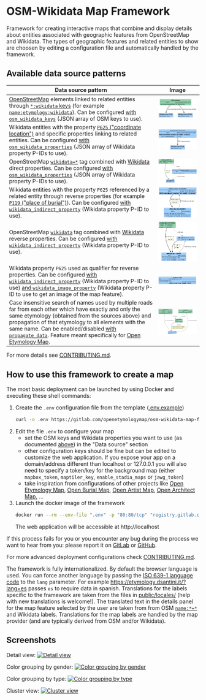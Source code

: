 # OSM-Wikidata Map Framework

Framework for creating interactive maps that combine and display details about entities associated with geographic features from OpenStreetMap and Wikidata. The types of geographic features and related entities to show are choosen by editing a configuration file and automatically handled by the framework.

## Available data source patterns

| Data source pattern | Image |
| ------------------- | ----- |
| [OpenStreetMap](https://www.openstreetmap.org/about) elements linked to related entities through [`*:wikidata` keys](https://wiki.openstreetmap.org/wiki/Key:wikidata#Secondary_Wikidata_links) (for example [`name:etymology:wikidata`](https://wiki.openstreetmap.org/wiki/Key:name:etymology:wikidata)). Can be configured [with `osm_wikidata_keys`](.env.example) (JSON array of OSM keys to use). | ![OpenStreetMap name:etymology:wikidata pattern](images/data/osm_name_etymology.png) |
| Wikidata entities with the property [`P625` ("coordinate location")](https://www.wikidata.org/wiki/Property:P625) and specific properties linking to related entities. Can be configured [with `osm_wikidata_properties`](.env.example) (JSON array of Wikidata property P-IDs to use). | ![Wikidata direct relation image](images/data/wd_direct.png) | `wd_direct`    |
| OpenStreetMap [`wikidata=*`](https://wiki.openstreetmap.org/wiki/Key:wikidata) tag combined with [Wikidata](https://www.wikidata.org/wiki/Wikidata:Introduction) direct properties. Can be configured [with `osm_wikidata_properties`](.env.example) (JSON array of Wikidata property P-IDs to use). | ![OpenStreetMap wikidata pattern](images/data/osm_wikidata_direct.png) |
| Wikidata entities with the property `P625` referenced by a related entity through reverse properties (for example [`P119` ("place of burial")](https://www.wikidata.org/wiki/Property:P119)). Can be configured [with `wikidata_indirect_property`](.env.example) (Wikidata property P-ID to use). | ![Wikidata reverse relation image](images/data/wd_reverse.png) |
| OpenStreetMap [`wikidata`](https://wiki.openstreetmap.org/wiki/Key:wikidata) tag combined with [Wikidata](https://www.wikidata.org/wiki/Wikidata:Introduction) reverse properties. Can be configured [with `wikidata_indirect_property`](.env.example) (Wikidata property P-ID to use). | ![OpenStreetMap wikidata pattern](images/data/osm_wikidata_reverse.png)  |
| Wikidata property `P625` used as qualifier for reverse properties. Can be configured [with `wikidata_indirect_property`](.env.example) (Wikidata property P-ID to use) [and `wikidata_image_property`](.env.example) (Wikidata property P-ID to use to get an image of the map feature).| ![Wikidata qualifier relation image](images/data/wd_qualifier.png) |
| Case insensitive search of names used by multiple roads far from each other which have exactly and only the same etymology (obtained from the sources above) and propagation of that etymology to all elements with the same name. Can be enabled/disabled [with `propagate_data`](.env.example). Feature meant specifically for [Open Etymology Map](https://gitlab.com/openetymologymap/open-etymology-map/). | ![Propagation image](images/data/propagation.png) |

For more details see [CONTRIBUTING.md](CONTRIBUTING.md).

## How to use this framework to create a map

The most basic deployment can be launched by using Docker and executing these shell commands:

1. Create the `.env` configuration file from the template ([.env.example](.env.example))
   ```sh
   curl -o .env https://gitlab.com/openetymologymap/osm-wikidata-map-framework/-/raw/main/.env.example
   ```
2. Edit the file `.env` to configure your map
   - set the OSM keys and Wikidata properties you want to use (as documented [above](#available-data-source-patterns)) in the "Data source" section
   - other configuration keys should be fine but can be edited to customize the web application. If you expose your app on a domain/address different than localhost or 127.0.0.1 you will also need to specify a token/key for the background map (either `mapbox_token`, `maptiler_key`, `enable_stadia_maps` or `jawg_token`)
   - take inspiration from configurations of other projects like [Open Etymology Map](https://gitlab.com/openetymologymap/open-etymology-map/-/blob/main/.env.example), [Open Burial Map](https://gitlab.com/openetymologymap/open-burial-map/-/blob/main/.env.example), [Open Artist Map](https://gitlab.com/openetymologymap/open-artist-map/-/blob/main/.env.example), [Open Architect Map](https://gitlab.com/openetymologymap/open-architect-map/-/blob/main/.env.example), ...
3. Launch the docker image of the framework
   ```sh
   docker run --rm --env-file ".env" -p "80:80/tcp" "registry.gitlab.com/openetymologymap/osm-wikidata-map-framework:latest"
   ```
   The web application will be accessible at http://localhost

If this process fails for you or you encounter any bug during the process we want to hear from you: please report it on [GitLab](https://gitlab.com/openetymologymap/osm-wikidata-map-framework/-/issues) or [GitHub](https://github.com/Danysan1/osm-wikidata-map-framework/issues).

For more advanced deployment configurations check [CONTRIBUTING.md](CONTRIBUTING.md#deployment).

The framework is fully internationalized.
By default the browser language is used.
You can force another language by passing the [ISO 639-1 language code](https://www.loc.gov/standards/iso639-2/php/code_list.php) to the `lang` parameter.
For example https://etymology.dsantini.it/?lang=es passes `es` to require data in spanish.
Translations for the labels specific to the framework are taken from the files in [public/locales/](public/locales/) (help with new translations is welcome!).
The translated text in the details panel for the map feature selected by the user are taken from from OSM [`name:*=*`](https://wiki.openstreetmap.org/wiki/Multilingual_names) and Wikidata labels.
Translations for the map labels are handled by the map provider (and are typically derived from OSM and/or Wikidata).

## Screenshots

Detail view:
[![Detail view](images/blue.jpeg)](https://etymology.dsantini.it/#13.404,52.519,16.0,blue)

Color grouping by gender:
[![Color grouping by gender](images/by_gender.jpeg)](https://etymology.dsantini.it/#13.385,52.517,13.3,gender)

Color grouping by type:
[![Color grouping by type](images/by_type.jpeg)](https://etymology.dsantini.it/#13.385,52.517,13.3,type)

Cluster view:
[![Cluster view](images/clusters.jpeg)](https://etymology.dsantini.it/#6.460,50.839,6.0,blue)
